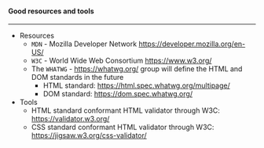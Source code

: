 #### Good resources and tools

---

- Resources 
  - `MDN`  -  Mozilla Developer Network https://developer.mozilla.org/en-US/
  - `W3C`  -  World Wide Web Consortium  https://www.w3.org/
  - The `WHATWG`  - https://whatwg.org/ group will define the HTML and DOM standards in the future
    - HTML standard: https://html.spec.whatwg.org/multipage/
    - DOM standard: https://dom.spec.whatwg.org/
- Tools
  - HTML standard conformant HTML validator through W3C: https://validator.w3.org/
  - CSS standard conformant HTML validator through W3C: https://jigsaw.w3.org/css-validator/